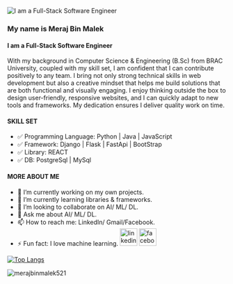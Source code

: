 ![I am a Full-Stack Software Engineer](https://media.licdn.com/dms/image/v2/D5616AQF73xUMcvAn6g/profile-displaybackgroundimage-shrink_350_1400/profile-displaybackgroundimage-shrink_350_1400/0/1727351515914?e=1761177600&v=beta&t=V86gF4q8p5pvfy602jH11uwbIrQvXes-YiwGj8HjpSg)
### My name is Meraj Bin Malek
#### I am a Full-Stack Software Engineer
With my background in Computer Science & Engineering (B.Sc) from BRAC University, coupled with my skill set, I am confident that I can contribute positively to any team. I bring not only strong technical skills in web development but also a creative mindset that helps me build solutions that are both functional and visually engaging. I enjoy thinking outside the box to design user-friendly, responsive websites, and I can quickly adapt to new tools and frameworks. My dedication ensures I deliver quality work on time. 
#### SKILL SET
- :white_check_mark: Programming Language: Python | Java | JavaScript
- :white_check_mark: Framework: Django | Flask | FastApi | BootStrap
- :white_check_mark: Library: REACT
- :white_check_mark: DB: PostgreSql | MySql
#### MORE ABOUT ME
- 🔭 I’m currently working on my own projects. 
- 🌱 I’m currently learning libraries & frameworks. 
- 👯 I’m looking to collaborate on AI/ ML/ DL. 
- 💬 Ask me about AI/ ML/ DL. 
- 📫 How to reach me: LinkedIn/ Gmail/Facebook. 
- ⚡ Fun fact: I love machine learning. 
[<img src='https://cdn.jsdelivr.net/npm/simple-icons@3.0.1/icons/linkedin.svg' alt='linkedin' height='40'>](https://www.linkedin.com/in/merajbinmalek521/)  [<img src='https://cdn.jsdelivr.net/npm/simple-icons@3.0.1/icons/facebook.svg' alt='facebook' height='40'>](https://www.facebook.com/merajbinmalek521)  

[![Top Langs](https://github-readme-stats.vercel.app/api/top-langs/?username=merajbinmalek521)](https://github.com/anuraghazra/github-readme-stats)

<p align="left"> <img src="https://komarev.com/ghpvc/?username=merajbinmalek521&label=Profile%20views&color=0e75b6&style=flat" alt="merajbinmalek521" /> </p>
